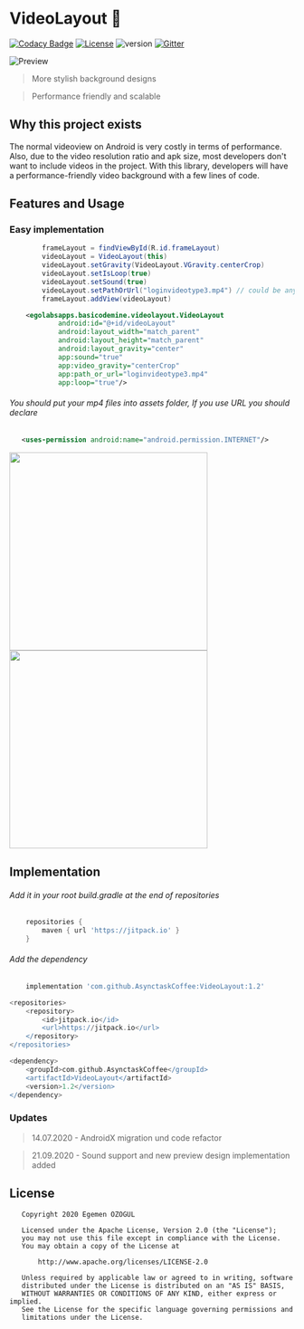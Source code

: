 # VideoLayout :chicken:

[![Codacy Badge](https://api.codacy.com/project/badge/Grade/ea90e5f54edc468eb5e6246f9fc806ed)](https://app.codacy.com/app/AsynctaskCoffee/VideoLayout?utm_source=github.com&utm_medium=referral&utm_content=AsynctaskCoffee/VideoLayout&utm_campaign=Badge_Grade_Dashboard) [![License](https://img.shields.io/badge/License-Apache%202.0-yellowgreen.svg)](https://opensource.org/licenses/Apache-2.0) ![version](https://img.shields.io/badge/version-1.2-blue) [![Gitter](https://badges.gitter.im/VideoLayout/community.svg)](https://gitter.im/VideoLayout/community?utm_source=badge&utm_medium=badge&utm_campaign=pr-badge)

![Preview](/previews/git.gif)

> More stylish background designs

> Performance friendly and scalable

## Why this project exists
The normal videoview on Android is very costly in terms of performance. Also, due to the video resolution ratio and apk size, most developers don't want to include videos in the project. With this library, developers will have a performance-friendly video background with a few lines of code.

## Features and Usage

### Easy implementation 

```java
        frameLayout = findViewById(R.id.frameLayout)
        videoLayout = VideoLayout(this)
        videoLayout.setGravity(VideoLayout.VGravity.centerCrop)
        videoLayout.setIsLoop(true)
        videoLayout.setSound(true)
        videoLayout.setPathOrUrl("loginvideotype3.mp4") // could be any video url
        frameLayout.addView(videoLayout)
```

```xml    
    <egolabsapps.basicodemine.videolayout.VideoLayout
            android:id="@+id/videoLayout"
            android:layout_width="match_parent"
            android:layout_height="match_parent"
            android:layout_gravity="center"
            app:sound="true"
            app:video_gravity="centerCrop"
            app:path_or_url="loginvideotype3.mp4"
            app:loop="true"/>
```

###### You should put your mp4 files into assets folder, If you use URL you should declare

```xml
   <uses-permission android:name="android.permission.INTERNET"/>
```

<img src="previews/pp1.gif" width="350"> <img src="previews/pp2.gif" width="350">

## Implementation

###### Add it in your root build.gradle at the end of repositories

```groovy
    repositories {
        maven { url 'https://jitpack.io' }
    }
```

###### Add the dependency

```groovy
    implementation 'com.github.AsynctaskCoffee:VideoLayout:1.2'
```

```groovy
<repositories>
	<repository>
	    <id>jitpack.io</id>
	    <url>https://jitpack.io</url>
	</repository>
</repositories>
```

```groovy
<dependency>
    <groupId>com.github.AsynctaskCoffee</groupId>
    <artifactId>VideoLayout</artifactId>
    <version>1.2</version>
</dependency>
```

### Updates

> 14.07.2020 - AndroidX migration und code refactor

> 21.09.2020 - Sound support and new preview design implementation added

## License

```
   Copyright 2020 Egemen ÖZOGUL

   Licensed under the Apache License, Version 2.0 (the "License");
   you may not use this file except in compliance with the License.
   You may obtain a copy of the License at

       http://www.apache.org/licenses/LICENSE-2.0

   Unless required by applicable law or agreed to in writing, software
   distributed under the License is distributed on an "AS IS" BASIS,
   WITHOUT WARRANTIES OR CONDITIONS OF ANY KIND, either express or implied.
   See the License for the specific language governing permissions and
   limitations under the License.
```
